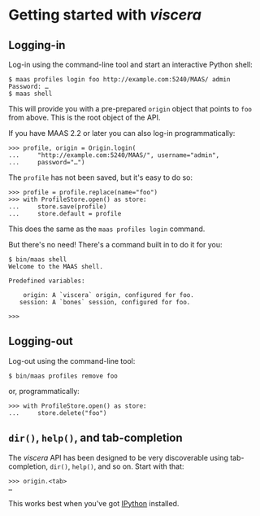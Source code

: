<h1>Getting started with <em>viscera</em></h1>


## Logging-in

Log-in using the command-line tool and start an interactive Python
shell:

```console
$ maas profiles login foo http://example.com:5240/MAAS/ admin
Password: …
$ maas shell
```

This will provide you with a pre-prepared `origin` object that points to
`foo` from above. This is the root object of the API.

If you have MAAS 2.2 or later you can also log-in programmatically:

```pycon
>>> profile, origin = Origin.login(
...     "http://example.com:5240/MAAS/", username="admin",
...     password="…")
```

The `profile` has not been saved, but it's easy to do so:

```pycon
>>> profile = profile.replace(name="foo")
>>> with ProfileStore.open() as store:
...     store.save(profile)
...     store.default = profile
```

This does the same as the `maas profiles login` command.

But there's no need! There's a command built in to do it for you:

```console
$ bin/maas shell
Welcome to the MAAS shell.

Predefined variables:

    origin: A `viscera` origin, configured for foo.
   session: A `bones` session, configured for foo.

>>>
```


## Logging-out

Log-out using the command-line tool:

```console
$ bin/maas profiles remove foo
```

or, programmatically:

```pycon
>>> with ProfileStore.open() as store:
...     store.delete("foo")
```


## `dir()`, `help()`, and tab-completion

The _viscera_ API has been designed to be very discoverable using
tab-completion, `dir()`, `help()`, and so on. Start with that:

```pycon
>>> origin.<tab>
…
```

This works best when you've got [IPython](https://ipython.org/)
installed.
